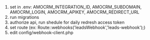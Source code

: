 1. set in .env:
   AMOCRM_INTEGRATION_ID,
   AMOCRM_SUBDOMAIN,
   AMOCRM_LOGIN,
   AMOCRM_APIKEY,
   AMOCRM_REDIRECT_URL
2. run migrations
3. authorize api, run shedule for daily redresh access token
4. set route (ex: Route::webhooks('leadsWebhook','leads-webhook');)
5. edit config/webhook-client.php

